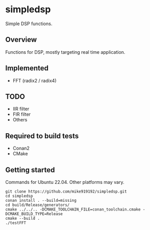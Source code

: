 # simpledsp

Simple DSP functions.

## Overview

Functions for DSP, mostly targeting real time application.

## Implemented
- FFT (radix2 / radix4)

## TODO
- IIR filter
- FIR filter
- Others

## Required to build tests
- Conan2
- CMake

## Getting started
Commands for Ubuntu 22.04.  Other platforms may vary.
```
git clone https://github.com/mike919192/simpledsp.git
cd simpledsp
conan install . --build=missing
cd build/Release/generators/
cmake ../../.. -DCMAKE_TOOLCHAIN_FILE=conan_toolchain.cmake -DCMAKE_BUILD_TYPE=Release
cmake --build .
./testFFT
```
